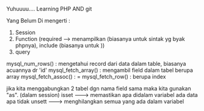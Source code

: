 Yuhuuuu....
Learning PHP AND git

Yang Belum Di mengerti :
1. Session
2. Function (required --> menampilkan (biasanya untuk sintak yg byak phpnya), include (biasanya untuk ))
3. query

mysql_num_rows() : mengetahui record dari data dalam table, biasanya acuannya dr 'id'
mysql_fetch_array() : mengambil field dalam tabel berupa array
mysql_fetch_assoc() : =
mysql_fetch_row() : berupa index

jika kita menggabungkan 2 tabel dgn nama field sama maka kita gunakan "as".
(dalam session) isset ---> memastikan apa didalam variabel ada data apa tidak
				unsett ---> menghilangkan semua yang ada dalam variabel

